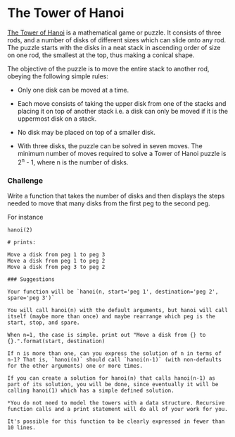The Tower of Hanoi
===================

[The Tower of Hanoi](http://en.wikipedia.org/wiki/Tower_of_Hanoi) is a mathematical game or puzzle. It consists of three rods, and a number of disks of different sizes which can slide onto any rod. The puzzle starts with the disks in a neat stack in ascending order of size on one rod, the smallest at the top, thus making a conical shape.

The objective of the puzzle is to move the entire stack to another rod, obeying the following simple rules:

* Only one disk can be moved at a time.

* Each move consists of taking the upper disk from one of the stacks and placing it on top of another stack i.e. a disk can only be moved if it is the uppermost disk on a stack.
* No disk may be placed on top of a smaller disk.

* With three disks, the puzzle can be solved in seven moves. The minimum number of moves required to solve a Tower of Hanoi puzzle is 2<sup>n</sup> - 1, where n is the number of disks.

### Challenge

Write a function that takes the number of disks and then displays the steps needed to move that many disks from the first peg to the second peg.

For instance

```
hanoi(2)

# prints:

Move a disk from peg 1 to peg 3
Move a disk from peg 1 to peg 2
Move a disk from peg 3 to peg 2

### Suggestions

Your function will be `hanoi(n, start='peg 1', destination='peg 2', spare='peg 3')`

You will call hanoi(n) with the default arguments, but hanoi will call itself (maybe more than once) and maybe rearrange which peg is the start, stop, and spare.

When n=1, the case is simple. print out "Move a disk from {} to {}.".format(start, destination)

If n is more than one, can you express the solution of n in terms of n-1? That is, `hanoi(n)` should call `hanoi(n-1)` (with non-defaults for the other arguments) one or more times.

If you can create a solution for hanoi(n) that calls hanoi(n-1) as part of its solution, you will be done, since eventually it will be calling hanoi(1) which has a simple defined solution.

*You do not need to model the towers with a data structure. Recursive function calls and a print statement will do all of your work for you.

It's possible for this function to be clearly expressed in fewer than 10 lines.
